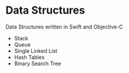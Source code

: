 # Data Structures

Data Structures written in Swift and Objective-C

+ Stack
+ Queue
+ Single Linked List
+ Hash Tables
+ Binary Search Tree